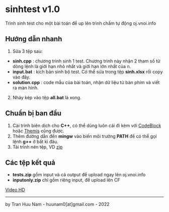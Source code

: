 # sinhtest v1.0
Trình sinh test cho một bài toán để up lên trình chấm tự động oj.vnoi.info



## Hướng dẫn nhanh

1. Sửa 3 tệp sau:
+ **sinh.cpp** : chương trình sinh 1 test. Chương trình này nhận 2 tham số từ dòng lệnh là giới hạn nhỏ nhất và giới hạn lớn nhất của n.
+ **input.bat** : kịch bản sinh bộ test. Có thể sửa trong tệp **sinh.xlsx** rồi copy vào đây.
+ **solution.cpp** : code mẫu của bài toán, nhận dữ liệu từ bàn phím và viết ra màn hình.
2. Nháy kép vào tệp **all.bat** là xong.


## Chuẩn bị ban đầu

1. Cài trình biên dịch cho **C++**, có thể dùng luôn cái đi kèm với [CodeBlock](https://drive.google.com/file/d/19jk4zx5ZBlLcmLPqW_0ZfHbAPZWd2VIO/view?usp=sharing) hoặc [Themis](https://drive.google.com/file/d/1Zz3uXuTtG51N579zSmhtqWslgI82x8pH/view?usp=sharing) cũng được.
2. Thêm đường dẫn đến **mingw** vào biến môi trường **PATH** để có thể gọi lệnh **g++** ở bất kì đâu.
3. Tải trình nén tệp, VD [zip](http://gnuwin32.sourceforge.net/packages/zip.htm)

## Các tệp kết quả

+ **tests.zip** gồm input và cả output để upload ngay lên oj.vnoi.info
+ **inputonly.zip** chỉ gồm riêng input, để upload lên CF 

[Video HD](https://www.youtube.com/watch?v=vyTOUv92PQM)


---------------
by Tran Huu Nam - huunam0[at]gmail.com - 2022
